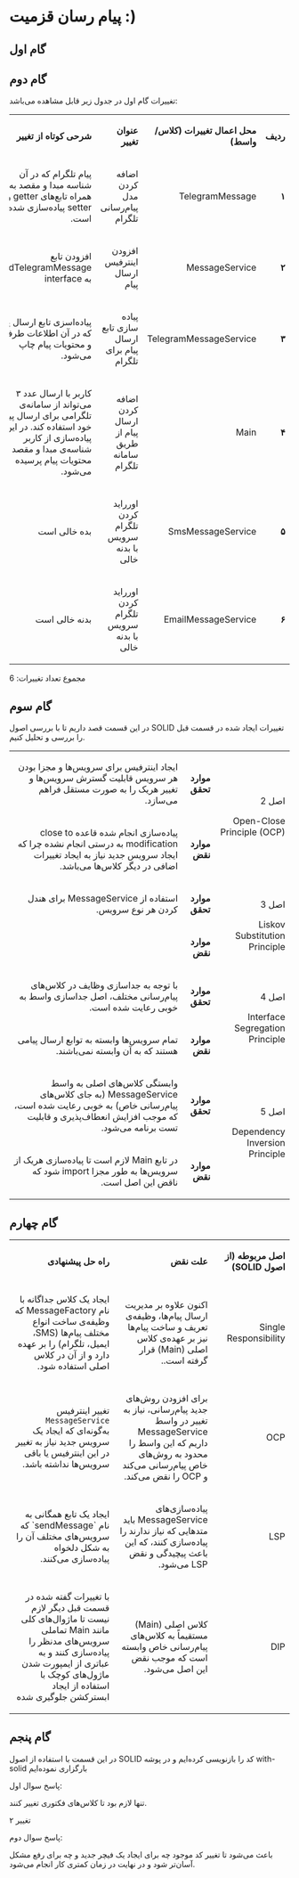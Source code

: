 # پیام رسان قزمیت :)

## گام اول

## گام دوم

تغییرات گام اول در جدول زیر قابل مشاهده می‌باشد:

<table dir='rtl'>
<tbody>
<tr>
<td width="64">
<p><strong>ردیف</strong></p>
</td>
<td width="198">
<p><strong>محل اعمال تغییرات (کلاس/واسط)</strong></p>
</td>
<td width="141">
<p><strong>عنوان تغییر</strong></p>
</td>
<td width="292">
<p><strong>شرحی کوتاه از تغییر</strong></p>
</td>
</tr>

<tr>
<td width="64">
<p><strong>۱</strong></p>
</td>
<td width="198">
<p>TelegramMessage</p>
</td>
<td width="141">
<p>اضافه کردن مدل پیام‌رسانی تلگرام</p>
</td>
<td width="292">
<p>
پیام تلگرام که در آن شناسه‌ مبدا و مقصد به همراه تابع‌های
getter و
setter
پیاده‌سازی شده‌ است.
</p>
</td>
</tr>

<tr>
<td width="64">
<p><strong>۲</strong></p>
</td>
<td width="198">
<p>MessageService</p>
</td>
<td width="141">
<p>افزودن اینترفیس ارسال پیام</p>
</td>
<td width="292">
<p>
افزودن تابع
SendTelegramMessage
به
interface
</p>
</td>
</tr>

<tr>
<td width="64">
<p><strong>۳</strong></p>
</td>
<td width="198">
<p>TelegramMessageService</p>
</td>
<td width="141">
<p>پیاده سازی تابع ارسال پیام برای تلگرام</p>
</td>
<td width="292">
<p>
پیاده‌اسزی تابع ارسال پیام که در آن اطلاعات طرفین و محتویات پیام چاپ می‌شود.
</p>
</td>
</tr>

<tr>
<td width="64">
<p><strong>۴</strong></p>
</td>
<td width="198">
<p>Main</p>
</td>
<td width="141">
<p>
اضافه کردن ارسال پیام از طریق سامانه تلگرام
</p>
</td>
<td width="292">
<p>
کاربر با ارسال عدد ۳ می‌تواند از سامانه‌ی تلگرامی برای ارسال پیام خود استفاده کند. در این پیاده‌سازی از کاربر شناسه‌ی مبدا و مقصد و محتویات پیام پرسیده می‌شود.
</p>
</td>
</tr>

<tr>
<td width="64">
<p><strong>۵</strong></p>
</td>
<td width="198">
<p>SmsMessageService</p>
</td>
<td width="141">
<p>اورراید کردن تلگرام سرویس با بدنه خالی
</p>
</td>
<td width="292">
<p>
بده خالی است
</p>
</td>
</tr>

<tr>
<td width="64">
<p><strong>۶</strong></p>
</td>
<td width="198">
<p>EmailMessageService</p>
</td>
<td width="141">
<p>اورراید کردن تلگرام سرویس با بدنه خالی
</p>
</td>
<td width="292">
<p>
بدنه خالی است
</p>
</td>
</tr>

</tbody>
</table>

مجموع تعداد تغییرات: 6


## گام سوم

در این قسمت قصد داریم تا با بررسی اصول SOLID تغییرات ایجاد شده در قسمت قبل را بررسی و تحلیل کنیم.

<table dir='rtl'>
<tbody>
<tr>
<td rowspan="2">
<p>اصل 2</p>
<p>Open-Close Principle (OCP)</p>
</td>
<td>
<p><strong>موارد تحقق</strong></p>
</td>
<td>
<p>
ایجاد اینترفیس برای سرویس‌ها و مجزا بودن هر سرویس قابلیت گسترش سرویس‌ها و تغییر هریک را به صورت مستقل فراهم می‌سازد.
</p>
</td>
</tr>
<tr>
<td>
<p><strong>موارد نقض</strong></p>
</td>
<td>
<p>
پیاده‌سازی انجام شده قاعده 
close to modification
به درستی انجام نشده چرا که ایجاد سرویس جدید نیاز به ایجاد تغییرات اضافی در دیگر کلاس‌ها می‌باشد.
</p>
</td>
</tr>
<tr>
<td rowspan="2">
<p>اصل 3</p>
<p>Liskov Substitution Principle</p>
</td>
<td>
<p><strong>موارد تحقق</strong></p>
</td>
<td>
<p>
استفاده از MessageService برای هندل کردن هر نوع سرویس.
</p>
</td>
</tr>
<tr>
<td>
<p><strong>موارد نقض</strong></p>
</td>
<td>
</td>
</tr>
<tr>
<td rowspan="2">
<p>اصل 4</p>
<p>Interface Segregation Principle</p>
</td>
<td>
<p><strong>موارد تحقق</strong></p>
</td>
<td>
<p>
با توجه به جداسازی وظایف در کلاس‌های پیام‌رسانی مختلف، اصل جداسازی واسط به خوبی رعایت شده است.
</p>
</td>
</tr>
<tr>
<td>
<p><strong>موارد نقض</strong></p>
</td>
<td>
<p>
تمام سرویس‌ها وابسته به توابع ارسال پیامی هستند که به آن وابسته نمی‌باشند.
</p>
</td>
</tr>
<tr>
<td rowspan="2">
<p>اصل 5</p>
<p>Dependency Inversion Principle</p>
</td>
<td>
<p><strong>موارد تحقق</strong></p>
</td>
<td>
<p>
وابستگی کلاس‌های اصلی به واسط MessageService (به جای کلاس‌های پیام‌رسانی خاص) به خوبی رعایت شده است، که موجب افزایش انعطاف‌پذیری و قابلیت تست برنامه می‌شود.
</p>
</td>
</tr>
<tr>
<td>
<p><strong>موارد نقض</strong></p>
</td>
<td>
<p>
در تابع Main لازم است تا پیاده‌سازی هریک از سرویس‌ها به طور مجزا 
import 
شود که ناقض این اصل است.
</p>
</td>
</tr>
</tbody>
</table>

## گام چهارم


<table dir='rtl'>
<tbody>
<tr>
<td width="168">
<p><strong>اصل مربوطه (از اصول </strong><strong>SOLID</strong><strong>)</strong></p>
</td>
<td width="246">
<p><strong>علت نقض</strong></p>
</td>
<td width="284">
<p><strong>راه حل پیشنهادی</strong></p>
</td>
</tr>
<tr>
<td width="168">
<p>Single Responsibility</p>
</td>
<td width="246">
<p>اکنون علاوه بر مدیریت ارسال پیام‌ها، وظیفه‌ی تعریف و ساخت پیام‌ها نیز بر عهده‌ی کلاس اصلی (Main) قرار گرفته است..</p>
</td>
<td width="284">
<p>ایجاد یک کلاس جداگانه با نام MessageFactory که وظیفه‌ی ساخت انواع مختلف پیام‌ها (SMS، ایمیل، تلگرام) را بر عهده دارد و از آن در کلاس اصلی استفاده شود.</p>
</td>
</tr>
<tr>
<td width="168">
<p>OCP</p>
</td>
<td width="246">
<p>برای افزودن روش‌های جدید پیام‌رسانی، نیاز به تغییر در واسط MessageService داریم که این واسط را محدود به روش‌های خاص پیام‌رسانی می‌کند و OCP را نقض می‌کند.</p>
</td>
<td width="284">
<p>

تغییر اینترفیس `MessageService`
به‌گونه‌ای که ایجاد یک سرویس جدید نیاز به تغییر در این اینترفیس یا باقی سرویس‌ها نداشته باشد.

</p>
</td>
</tr>
<tr>
<td width="168">
<p>LSP</p>
</td>
<td width="246">
<p>پیاده‌سازی‌های MessageService باید متدهایی که نیاز ندارند را پیاده‌سازی کنند، که این باعث پیچیدگی و نقض LSP می‌شود.</p>
</td>
<td width="284">
<p>
ایجاد یک تابع همگانی به نام
`sendMessage`
که سرویس‌های مختلف آن را به شکل دلخواه پیاده‌‌سازی می‌کنند.
</p>
</td>
</tr>

<tr>
<td width="168">
<p>DIP</p>
</td>
<td width="246">
<p>کلاس اصلی (Main) مستقیماً به کلاس‌های پیام‌رسانی خاص وابسته است که موجب نقض این اصل می‌شود.</p>
</td>
<td width="284">
<p>

با تغییرات گفته شده در قسمت قبل دیگر لازم نیست تا ماژوال‌های کلی مانند Main
تماملی سرویس‌های مدنظر را پیاده‌سازی کنند و به عباتری از ایمپورت شدن ماژول‌های کوچک با استفاده از ایجاد ابسترکشن جلوگیری شده
</p>
</td>
</tr>
</tbody>
</table>



## گام پنجم

در این قسمت با استفاده از اصول
SOLID
کد را بازنویسی کرده‌ایم و در پوشه 
with-solid
بارگزاری نموده‌ایم


پاسخ سوال اول:

تنها لازم بود تا کلاس‌های فکتوری تغییر کنند.

۲ تغییر

پاسخ سوال دوم:

باعث می‌شود تا تغییر کد موجود چه برای ایجاد یک فیچر جدید و چه برای رفع مشکل آسان‌تر شود و در نهایت در زمان کمتری کار انجام می‌شود.

